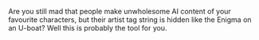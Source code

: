 Are you still mad that people make unwholesome AI content of your favourite characters, but their artist tag string is hidden like the Enigma on an U-boat?
Well this is probably the tool for you.
